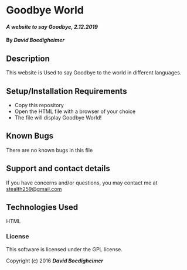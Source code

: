 # Goodbye World

#### _A website to say Goodbye, 2.12.2019_

#### By _**David Boedigheimer**_

## Description

This website is Used to say Goodbye to the world in different languages.

## Setup/Installation Requirements

* Copy this repository
* Open the HTML file with a browser of your choice
* The file will display Goodbye World!

## Known Bugs

There are no known bugs in this file

## Support and contact details

If you have concerns and/or questions, you may contact me at stealth259@gmail.com

## Technologies Used

HTML

### License

This software is licensed under the GPL license.

Copyright (c) 2016 **_David Boedigheimer_**
